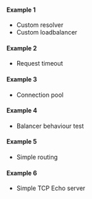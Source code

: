 #### Example 1

- Custom resolver
- Custom loadbalancer

#### Example 2

- Request timeout

#### Example 3

- Connection pool

#### Example 4

- Balancer behaviour test

#### Example 5

- Simple routing

#### Example 6

- Simple TCP Echo server